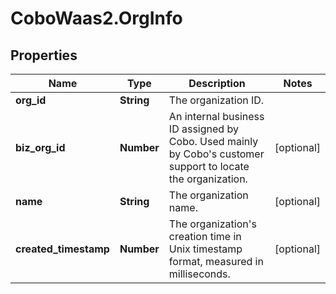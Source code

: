 # CoboWaas2.OrgInfo

## Properties

Name | Type | Description | Notes
------------ | ------------- | ------------- | -------------
**org_id** | **String** | The organization ID. | 
**biz_org_id** | **Number** | An internal business ID assigned by Cobo. Used mainly by Cobo&#39;s customer support to locate the organization. | [optional] 
**name** | **String** | The organization name. | [optional] 
**created_timestamp** | **Number** | The organization&#39;s creation time in Unix timestamp format, measured in milliseconds. | [optional] 


